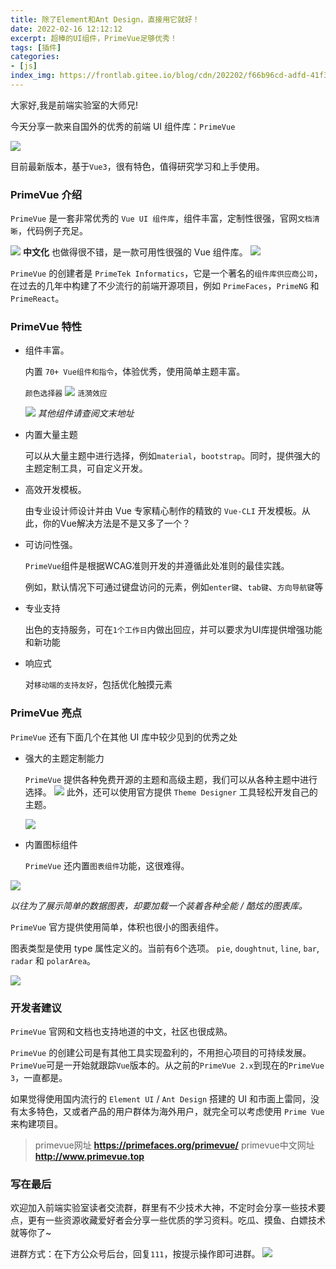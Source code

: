 ```yaml
---
title: 除了Element和Ant Design，直接用它就好！
date: 2022-02-16 12:12:12
excerpt: 超棒的UI组件，PrimeVue足够优秀！
tags: [插件]
categories:
- [js]
index_img: https://frontlab.gitee.io/blog/cdn/202202/f66b96cd-adfd-41f3-a80b-f3463068aee6.png
---
```



大家好,我是前端实验室的大师兄!

今天分享一款来自国外的优秀的前端 UI 组件库：`PrimeVue`

![](https://frontlab.gitee.io/blog/cdn/202202/f66b96cd-adfd-41f3-a80b-f3463068aee6.png)

目前最新版本，基于`Vue3`，很有特色，值得研究学习和上手使用。

### PrimeVue 介绍

`PrimeVue` 是一套非常优秀的 `Vue UI 组件库`，组件丰富，定制性很强，官网`文档清晰`，代码例子充足。

![](https://frontlab.gitee.io/blog/cdn/202202/865c2892-a234-492e-9697-9e1660692576.png)
**中文化** 也做得很不错，是一款可用性很强的 Vue 组件库。
![](https://frontlab.gitee.io/blog/cdn/202202/869ffa3d-d7a9-488c-b1c5-660b9b37009f.png)

`PrimeVue` 的创建者是 `PrimeTek Informatics`，它是一个著名的`组件库供应商公司`，在过去的几年中构建了不少流行的前端开源项目，例如 `PrimeFaces`，`PrimeNG` 和 `PrimeReact`。

### PrimeVue 特性

- 组件丰富。
  
  内置 `70+ Vue组件和指令`，体验优秀，使用简单主题丰富。
  
  `颜色选择器`
![](https://frontlab.gitee.io/blog/cdn/202202/2477a11c-cb96-469b-a5ee-62dbc8bc7f3c.png)
  `涟漪效应`
  
  ![](https://frontlab.gitee.io/blog/cdn/202202/1e4a35b6-861e-4332-bb4f-48c866d0de00.gif)
  *其他组件请查阅文末地址*


- 内置大量主题
   
   可以从大量主题中进行选择，例如`material`，`bootstrap`。同时，提供强大的主题定制工具，可自定义开发。

- 高效开发模板。
  
  由专业设计师设计并由 Vue 专家精心制作的精致的 `Vue-CLI` 开发模板。从此，你的Vue解决方法是不是又多了一个？

- 可访问性强。
   
   `PrimeVue`组件是根据WCAG准则开发的并遵循此处准则的最佳实践。
   
   例如，默认情况下可通过键盘访问的元素，例如`enter键`、`tab键`、`方向导航键`等

- 专业支持

  出色的支持服务，可在`1个工作日`内做出回应，并可以要求为UI库提供增强功能和新功能

- 响应式
  
   对`移动端的支持友好`，包括优化触摸元素

### PrimeVue 亮点
`PrimeVue` 还有下面几个在其他 UI 库中较少见到的优秀之处

- 强大的主题定制能力

  `PrimeVue` 提供各种免费开源的主题和高级主题，我们可以从各种主题中进行选择。
![](https://frontlab.gitee.io/blog/cdn/202202/4b5575aa-6399-45d3-bb9b-56c8d68dc843.png)
  此外，还可以使用官方提供 `Theme Designer` 工具轻松开发自己的主题。
  
  ![](https://frontlab.gitee.io/blog/cdn/202202/3063e452-cf2a-41ef-a0b6-41544ee03ac1.png)


- 内置图标组件

  `PrimeVue` 还内置`图表组件`功能，这很难得。
  
![](https://frontlab.gitee.io/blog/cdn/202202/e1fb9a20-f187-476e-9414-0b750264cccb.png)

  
  *以往为了展示简单的数据图表，却要加载一个装着各种全能 / 酷炫的图表库。*
  
  `PrimeVue` 官方提供使用简单，体积也很小的图表组件。
   
   图表类型是使用 type 属性定义的。当前有6个选项。 `pie`, `doughtnut`, `line`, `bar`, `radar` 和 `polarArea`。

  ![](https://frontlab.gitee.io/blog/cdn/202202/23007fa0-e7ff-42c7-85f7-7172b7acbb90.png)

### 开发者建议
`PrimeVue` 官网和文档也支持地道的中文，社区也很成熟。

`PrimeVue` 的创建公司是有其他工具实现盈利的，不用担心项目的可持续发展。`PrimeVue`可是一开始就跟踪`Vue`版本的。从之前的`PrimeVue 2.x`到现在的`PrimeVue 3`，一直都是。

如果觉得使用国内流行的 `Element UI` / `Ant Design` 搭建的 UI 和市面上雷同，没有太多特色，又或者产品的用户群体为海外用户，就完全可以考虑使用 `Prime Vue` 来构建项目。

> primevue网址
> **https://primefaces.org/primevue/**
> primevue中文网址
> **http://www.primevue.top**

### 写在最后
欢迎加入前端实验室读者交流群，群里有不少技术大神，不定时会分享一些技术要点，更有一些资源收藏爱好者会分享一些优质的学习资料。吃瓜、摸鱼、白嫖技术就等你了~

进群方式：在下方公众号后台，回复`111`，按提示操作即可进群。
![](https://mmbiz.qpic.cn/mmbiz_jpg/WqeajEMWSax77AXb3YwBusIH7OSupvKITDI8mHVUKcfSYjjpdXOGWuUfZkQbfgY9POSavM1wPnB7frryZtibtUA/0?wx_fmt=jpeg)